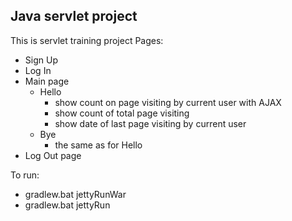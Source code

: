 ## Java servlet project
This is servlet training project
Pages:

* Sign Up
* Log In
* Main page
    - Hello
        - show count on page visiting by current user with AJAX
        - show count of total page visiting
        - show date of last page visiting by current user
    - Bye
        - the same as for Hello
* Log Out page

To run:

- gradlew.bat jettyRunWar
- gradlew.bat jettyRun
